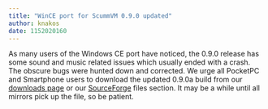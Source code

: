 ```yaml
---
title: "WinCE port for ScummVM 0.9.0 updated"
author: knakos
date: 1152020160
---
```


As many users of the Windows CE port have noticed, the 0.9.0 release has some sound and music related issues which usually ended with a crash. The obscure bugs were hunted down and corrected. We urge all PocketPC and Smartphone users to download the updated 0.9.0a build from our [downloads page](/downloads/) or our [SourceForge](https://downloads.scummvm.org/frs/scummvm/0.9.0/) files section. It may be a while until all mirrors pick up the file, so be patient.
